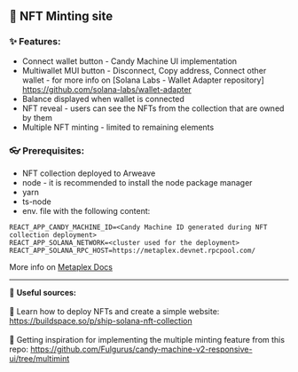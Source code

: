 ## :tada: NFT Minting site

### :sparkles: Features:
- Connect wallet button - Candy Machine UI implementation
- Multiwallet MUI button - Disconnect, Copy address, Connect other wallet - for more info on [Solana Labs - Wallet Adapter repository] https://github.com/solana-labs/wallet-adapter
- Balance displayed when wallet is connected
- NFT reveal - users can see the NFTs from the collection that are owned by them
- Multiple NFT minting - limited to remaining elements


### :eyeglasses: Prerequisites:
- NFT collection deployed to Arweave
- node - it is recommended to install the node package manager
- yarn
- ts-node
- env. file with the following content:

```
REACT_APP_CANDY_MACHINE_ID=<Candy Machine ID generated during NFT collection deployment>
REACT_APP_SOLANA_NETWORK=<cluster used for the deployment>
REACT_APP_SOLANA_RPC_HOST=https://metaplex.devnet.rpcpool.com/
```

More info on [Metaplex Docs](https://docs.metaplex.com/candy-machine-v2/getting-started)

------------------------
:open_book: **Useful sources:** </br> </br>
:link: Learn how to deploy NFTs and create a simple website: https://buildspace.so/p/ship-solana-nft-collection </br></br>
:link: Getting inspiration for implementing the multiple minting feature from this repo: https://github.com/Fulgurus/candy-machine-v2-responsive-ui/tree/multimint
